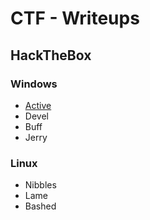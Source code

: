 # CTF - Writeups

## HackTheBox

### Windows

- [Active](https://github.com/Pyzard/CTF/blob/main/HTB/Active.md)
- Devel
- Buff
- Jerry

### Linux

- Nibbles
- Lame
- Bashed
